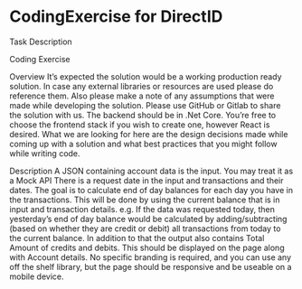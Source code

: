 # CodingExercise for DirectID

Task Description

Coding Exercise

Overview
It’s expected the solution would be a working production ready solution. In case any external libraries or resources are used please do reference them. Also please make a note of any assumptions that were made while developing the solution. 
Please use GitHub or Gitlab to share the solution with us. The backend should be in .Net Core. You’re free to choose the frontend stack if you wish to create one, however React is desired.
What we are looking for here are the design decisions made while coming up with a solution and what best practices that you might follow while writing code.

Description
A JSON containing account data is the input. You may treat it as a Mock API
There is a request date in the input and transactions and their dates.
The goal is to calculate end of day balances for each day you have in the transactions. This will be done by using the current balance that is in input and transaction details. e.g.
If the data was requested today, then yesterday’s end of day balance would be calculated by adding/subtracting (based on whether they are credit or debit) all transactions from today to the current balance.
In addition to that the output also contains Total Amount of credits and debits. 
This should be displayed on the page along with Account details. No specific branding is required, and you can use any off the shelf library, but the page should be responsive and be useable on a mobile device.
